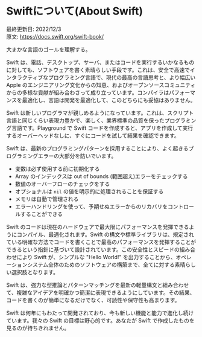 # Swiftについて\(About Swift\)

最終更新日: 2022/12/3  
原文: https://docs.swift.org/swift-book/

大まかな言語のゴールを理解する。

Swift は、電話、デスクトップ、サーバ、またはコードを実行するいかなるものに対しても、ソフトウェアを書く素晴らしい手段です。これは、安全で高速でインタラクティブなプログラミング言語で、現代の最高の言語思考と、より幅広い Apple のエンジニアリング文化からの知恵、およびオープンソースコミュニティからの多様な貢献が組み合わさって成り立っています。コンパイラはパフォーマンスを最適化し、言語は開発を最適化して、このどちらにも妥協はありません。

Swift は新しいプログラマが親しめるようになっています。これは、スクリプト言語と同じくらい表現力豊かで、楽しく、業界標準の品質を保ったプログラミング言語です。Playground で Swift コードを作成すると、アプリを作成して実行するオーバーヘッドなしに、すぐにコードを試して結果を確認できます。

Swift は、最新のプログラミングパターンを採用することにより、よく起きるプログラミングエラーの大部分を防いでいます。

* 変数は必ず使用する前に初期化する
* Array のインデックスは out of bounds \(範囲超え\)エラーをチェックする
* 数値のオーバーフローのチェックをする
* オプショナルは `nil` の値を明示的に処理されることを保証する
* メモリは自動で管理される
* エラーハンドリングを使って、予期せぬエラーからのリカバリをコントロールすることができる

Swift のコードは現在のハードウェアで最大限にパフォーマンスを発揮できるようにコンパイル、最適化されます。Swift の構文や標準ライブラリは、規定されている明確な方法でコードを書くことで最高のパフォーマンスを発揮することができるという指針に基づいて設計されています。この安全性とスピードの組み合わせにより Swift が、シンプルな "Hello World!" を出力することから、オペレーションシステム全体のためのソフトウェアの構築まで、全てに対する素晴らしい選択肢となります。

Swift は、強力な型推論とパターンマッチングを最新の軽量構文と組み合わせて、複雑なアイデアを明確かつ簡潔に表現できるようにしています。その結果、コードを書くのが簡単になるだけでなく、可読性や保守性も高まります。

Swift は何年にもわたって開発されており、今も新しい機能と能力で進化し続けています。我々の Swift の目標は野心的です。あなたが Swift で作成したものを見るのが待ちきれません。
